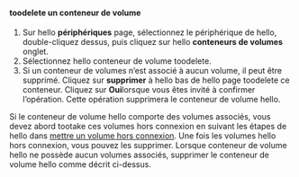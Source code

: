 <!--author=SharS last changed: 9/16/15-->

#### <a name="toodelete-a-volume-container"></a>toodelete un conteneur de volume
1. Sur hello **périphériques** page, sélectionnez le périphérique de hello, double-cliquez dessus, puis cliquez sur hello **conteneurs de volumes** onglet.
2. Sélectionnez hello conteneur de volume toodelete.
3. Si un conteneur de volumes n’est associé à aucun volume, il peut être supprimé. Cliquez sur **supprimer** à hello bas de hello page toodelete ce conteneur. Cliquez sur **Oui**lorsque vous êtes invité à confirmer l’opération. Cette opération supprimera le conteneur de volume hello.

Si le conteneur de volume hello comporte des volumes associés, vous devez abord tootake ces volumes hors connexion en suivant les étapes de hello dans [mettre un volume hors connexion](../articles/storsimple/storsimple-manage-volumes.md#take-a-volume-offline). Une fois les volumes hello hors connexion, vous pouvez les supprimer. Lorsque conteneur de volume hello ne possède aucun volumes associés, supprimer le conteneur de volume hello comme décrit ci-dessus.

